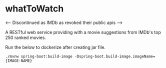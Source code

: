 # whatToWatch

<-- Discontinued as IMDb as revoked their public apis -->

A RESTful web service providing with a movie suggestions from IMDb's top 250 ranked movies.

Run the below to dockerize after creating jar file.

```
./mvnw spring-boot:build-image -Dspring-boot.build-image.imageName={IMAGE-NAME}

```
